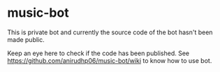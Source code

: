 # music-bot

This is private bot and currently the source code of the bot hasn't been made public.

Keep an eye here to check if the code has been published.
See https://github.com/anirudhp06/music-bot/wiki to know how to use bot.
